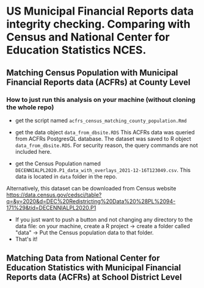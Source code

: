 # US Municipal Financial Reports data integrity checking. Comparing with Census and National Center for Education Statistics NCES.

## Matching Census Population with Municipal Financial Reports data (ACFRs) at County Level

### How to just run this analysis on your machine (without cloning the whole repo)
* get the script named `acfrs_census_matching_county_population.Rmd`

* get the data object `data_from_dbsite.RDS`
This ACFRs data was queried from ACFRs PostgresQL database. The dataset was saved to R object `data_from_dbsite.RDS`. 
For security reason, the query commands are not included here.  

* get the Census Population named `DECENNIALPL2020.P1_data_with_overlays_2021-12-16T123049.csv`.
This data is located in `data` folder in the repo. 

Alternatively, this dataset can be downloaded from Census website
https://data.census.gov/cedsci/table?q=&y=2020&d=DEC%20Redistricting%20Data%20%28PL%2094-171%29&tid=DECENNIALPL2020.P1

* If you just want to push a button and not changing any directory to the data file: on your machine, create a R project -> create a folder called "data" -> Put the Census population data to that folder. 
* That's it!

## Matching Data from National Center for Education Statistics with Municipal Financial Reports data (ACFRs) at School District Level 


